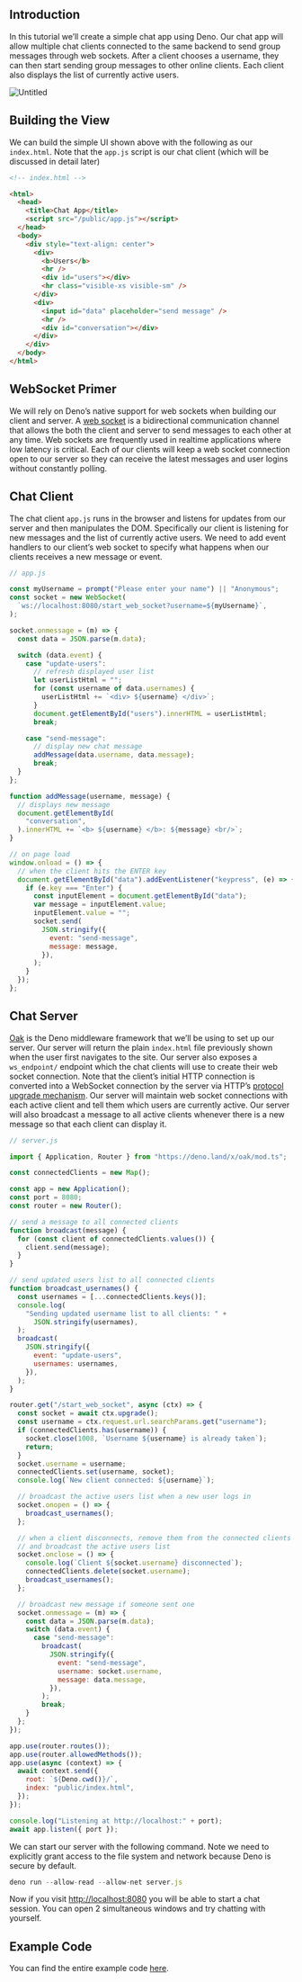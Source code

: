 ## Introduction

In this tutorial we’ll create a simple chat app using Deno. Our chat app will
allow multiple chat clients connected to the same backend to send group messages
through web sockets. After a client chooses a username, they can then start
sending group messages to other online clients. Each client also displays the
list of currently active users.

![Untitled](../images/chat_app_render.png)

## Building the View

We can build the simple UI shown above with the following as our `index.html`.
Note that the `app.js` script is our chat client (which will be discussed in
detail later)

```html
<!-- index.html -->

<html>
  <head>
    <title>Chat App</title>
    <script src="/public/app.js"></script>
  </head>
  <body>
    <div style="text-align: center">
      <div>
        <b>Users</b>
        <hr />
        <div id="users"></div>
        <hr class="visible-xs visible-sm" />
      </div>
      <div>
        <input id="data" placeholder="send message" />
        <hr />
        <div id="conversation"></div>
      </div>
    </div>
  </body>
</html>
```

## **WebSocket** Primer

We will rely on Deno’s native support for web sockets when building our client
and server. A [web socket](https://developer.mozilla.org/en-US/docs/Web/API/WebSocket) is a
bidirectional communication channel that allows the both the client and server
to send messages to each other at any time. Web sockets are frequently used in
realtime applications where low latency is critical. Each of our clients will
keep a web socket connection open to our server so they can receive the latest
messages and user logins without constantly polling.

## Chat Client

The chat client `app.js` runs in the browser and listens for updates from our
server and then manipulates the DOM. Specifically our client is listening for
new messages and the list of currently active users. We need to add event
handlers to our client’s web socket to specify what happens when our clients
receives a new message or event.

```jsx
// app.js

const myUsername = prompt("Please enter your name") || "Anonymous";
const socket = new WebSocket(
  `ws://localhost:8080/start_web_socket?username=${myUsername}`,
);

socket.onmessage = (m) => {
  const data = JSON.parse(m.data);

  switch (data.event) {
    case "update-users":
      // refresh displayed user list
      let userListHtml = "";
      for (const username of data.usernames) {
        userListHtml += `<div> ${username} </div>`;
      }
      document.getElementById("users").innerHTML = userListHtml;
      break;

    case "send-message":
      // display new chat message
      addMessage(data.username, data.message);
      break;
  }
};

function addMessage(username, message) {
  // displays new message
  document.getElementById(
    "conversation",
  ).innerHTML += `<b> ${username} </b>: ${message} <br/>`;
}

// on page load
window.onload = () => {
  // when the client hits the ENTER key
  document.getElementById("data").addEventListener("keypress", (e) => {
    if (e.key === "Enter") {
      const inputElement = document.getElementById("data");
      var message = inputElement.value;
      inputElement.value = "";
      socket.send(
        JSON.stringify({
          event: "send-message",
          message: message,
        }),
      );
    }
  });
};
```

## Chat Server

[Oak](https://deno.land/x/oak@v11.1.0) is the Deno middleware framework that
we’ll be using to set up our server. Our server will return the plain
`index.html` file previously shown when the user first navigates to the site.
Our server also exposes a `ws_endpoint/` endpoint which the chat clients will
use to create their web socket connection. Note that the client’s initial HTTP
connection is converted into a WebSocket connection by the server via HTTP’s
[protocol upgrade mechanism](https://developer.mozilla.org/en-US/docs/Web/HTTP/Protocol_upgrade_mechanism).
Our server will maintain web socket connections with each active client and tell
them which users are currently active. Our server will also broadcast a message
to all active clients whenever there is a new message so that each client can
display it.

```jsx
// server.js

import { Application, Router } from "https://deno.land/x/oak/mod.ts";

const connectedClients = new Map();

const app = new Application();
const port = 8080;
const router = new Router();

// send a message to all connected clients
function broadcast(message) {
  for (const client of connectedClients.values()) {
    client.send(message);
  }
}

// send updated users list to all connected clients
function broadcast_usernames() {
  const usernames = [...connectedClients.keys()];
  console.log(
    "Sending updated username list to all clients: " +
      JSON.stringify(usernames),
  );
  broadcast(
    JSON.stringify({
      event: "update-users",
      usernames: usernames,
    }),
  );
}

router.get("/start_web_socket", async (ctx) => {
  const socket = await ctx.upgrade();
  const username = ctx.request.url.searchParams.get("username");
  if (connectedClients.has(username)) {
    socket.close(1008, `Username ${username} is already taken`);
    return;
  }
  socket.username = username;
  connectedClients.set(username, socket);
  console.log(`New client connected: ${username}`);

  // broadcast the active users list when a new user logs in
  socket.onopen = () => {
    broadcast_usernames();
  };

  // when a client disconnects, remove them from the connected clients list
  // and broadcast the active users list
  socket.onclose = () => {
    console.log(`Client ${socket.username} disconnected`);
    connectedClients.delete(socket.username);
    broadcast_usernames();
  };

  // broadcast new message if someone sent one
  socket.onmessage = (m) => {
    const data = JSON.parse(m.data);
    switch (data.event) {
      case "send-message":
        broadcast(
          JSON.stringify({
            event: "send-message",
            username: socket.username,
            message: data.message,
          }),
        );
        break;
    }
  };
});

app.use(router.routes());
app.use(router.allowedMethods());
app.use(async (context) => {
  await context.send({
    root: `${Deno.cwd()}/`,
    index: "public/index.html",
  });
});

console.log("Listening at http://localhost:" + port);
await app.listen({ port });
```

We can start our server with the following command. Note we need to explicitly
grant access to the file system and network because Deno is secure by default.

```jsx
deno run --allow-read --allow-net server.js
```

Now if you visit [http://localhost:8080](http://localhost:8080/) you will be
able to start a chat session. You can open 2 simultaneous windows and try
chatting with yourself.

## Example Code

You can find the entire example code
[here](https://github.com/awelm/deno-chat-app).

